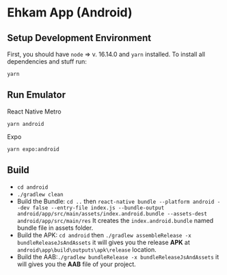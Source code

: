 # Ehkam App (Android)

## Setup Development Environment

First, you should have `node` => v. 16.14.0 and `yarn` installed. To install all dependencies and stuff run:

```
yarn
```

## Run Emulator

React Native Metro

```
yarn android
```

Expo

```
yarn expo:android
```

## Build

- `cd android`
- `./gradlew clean`
- Build the Bundle: `cd ..` then `react-native bundle --platform android --dev false --entry-file index.js --bundle-output android/app/src/main/assets/index.android.bundle --assets-dest android/app/src/main/res` It creates the `index.android.bundle` named bundle file in assets folder.
- Build the APK: `cd android` then `./gradlew assembleRelease -x bundleReleaseJsAndAssets` it will gives you the release **APK** at `android\app\build\outputs\apk\release` location.
- Build the AAB:`./gradlew bundleRelease -x bundleReleaseJsAndAssets` it will gives you the **AAB** file of your project.

